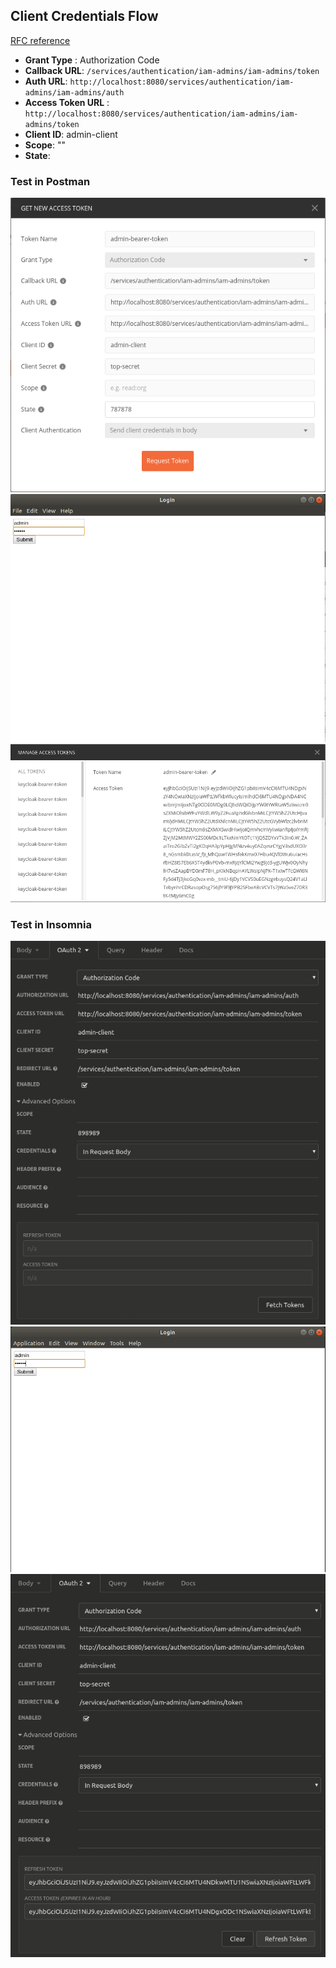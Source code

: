 ## Client Credentials Flow
[RFC reference](https://tools.ietf.org/html/rfc6749#section-1.3.1)
* __Grant Type__ : Authorization Code
* __Callback URL__: ```/services/authentication/iam-admins/iam-admins/token```
* __Auth URL__: ```http://localhost:8080/services/authentication/iam-admins/iam-admins/auth```
* __Access Token URL__ : ```http://localhost:8080/services/authentication/iam-admins/iam-admins/token```
* __Client ID__: admin-client
* __Scope__: ""
* __State__: <random-string>

### Test in Postman
![insomnia](131_flow-postman-01.png) 
![insomnia](131_flow-postman-02.png) 
![insomnia](131_flow-postman-03.png) 

### Test in Insomnia
![insomnia](131_flow-insomnia-01.png) 
![insomnia](131_flow-insomnia-02.png) 
![insomnia](131_flow-insomnia-03.png) 